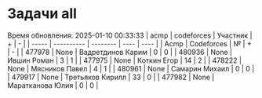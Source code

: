 # Задачи all
Время обновления: 2025-01-10 00:33:33
| acmp  | codeforces | Участник | +    | -    |
| ----- | ---------- | -------- | ---- | ---- |
| Acmp | Codeforces | № | + | - |
| 477978 | None | Вадретдинов Карим | 0 | 0 |
| 480936 | None | Ившин Роман | 3 | 1 |
| 477975 | None | Коткин Егор | 14 | 2 |
| 478222 | None | Мясников Павел | 4 | 1 |
| 480961 | None | Самарин Михаил | 0 | 0 |
| 479917 | None | Третьяков Кирилл | 33 | 0 |
| 477982 | None | Маратканова Юлия | 0 | 0 |
